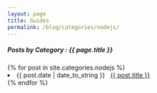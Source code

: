 ```yaml
---
layout: page
title: Guides
permalink: /blog/categories/nodejs/
---
```


<h5> Posts by Category : {{ page.title }} </h5>

<div class="card">
{% for post in site.categories.nodejs %}
 <li class="category-posts"><span>{{ post.date | date_to_string }}</span> &nbsp; <a href="{{ post.url }}">{{ post.title }}</a></li>
{% endfor %}
</div>